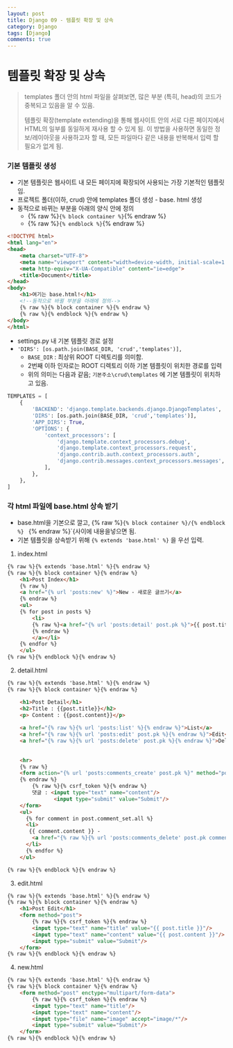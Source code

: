 ```yaml
---
layout: post
title: Django 09 - 템플릿 확장 및 상속
category: Django
tags: [Django]
comments: true
---
```






# 템플릿 확장 및 상속

> templates 폴더 안의 html 파일을 살펴보면, 많은 부분 (특히, head)의 코드가 중복되고 있음을 알 수 있음.
>
> 템플릿 확장(template extending)을 통해 웹사이트 안의 서로 다른 페이지에서 HTML의 일부를 동일하게 재사용 할 수 있게 됨. 이 방법을 사용하면 동일한 정보/레이아웃을 사용하고자 할 때, 모든 파일마다 같은 내용을 반복해서 입력 할 필요가 없게 됨.

### 기본 템플릿 생성

- 기본 템플릿은 웹사이트 내 모든 페이지에 확장되어 사용되는 가장 기본적인 템플릿임.
- 프로젝트 폴더(이하, crud) 안에  templates 폴더 생성  - base. html 생성
- 동적으로 바뀌는 부분을 아래의 양식 안에 정의
  - {% raw %}`{% block container %}`{% endraw %}
  - {% raw %}`{% endblock %}`{% endraw %}

```html
<!DOCTYPE html>
<html lang="en">
<head>
    <meta charset="UTF-8">
    <meta name="viewport" content="width=device-width, initial-scale=1.0">
    <meta http-equiv="X-UA-Compatible" content="ie=edge">
    <title>Document</title>
</head>
<body>
    <h1>여기는 base.html!</h1>
    <!--동적으로 바뀔 부분을 아래에 정의-->
    {% raw %}{% block container %}{% endraw %}
    {% raw %}{% endblock %}{% endraw %}
</body>
</html>
```



- settings.py 내 기본 템플릿 경로 설정
- `'DIRS': [os.path.join(BASE_DIR, 'crud','templates')],`
  - `BASE_DIR` : 최상위 ROOT 디렉토리를 의미함. 
  - 2번째 이하 인자로는 ROOT 디렉토리 이하 기본 템플릿이 위치한 경로를 입력
  - 위의 의미는 다음과 같음; `기본주소\crud\templates` 에 기본 템플릿이 위치하고 있음.

```python
TEMPLATES = [
    {
        'BACKEND': 'django.template.backends.django.DjangoTemplates',
        'DIRS': [os.path.join(BASE_DIR, 'crud','templates')],
        'APP_DIRS': True,
        'OPTIONS': {
            'context_processors': [
                'django.template.context_processors.debug',
                'django.template.context_processors.request',
                'django.contrib.auth.context_processors.auth',
                'django.contrib.messages.context_processors.messages',
            ],
        },
    },
]
```



### 각 html 파일에 base.html 상속 받기

- base.html을 기본으로 깔고, {% raw %}`{% block container %}/{% endblock %} ` {% endraw %}`{사이에 내용을넣으면 됨.
- 기본 템플릿을 상속받기 위해 `{% extends 'base.html' %}` 을 우선 입력.

1. index.html

```html
{% raw %}{% extends 'base.html' %}{% endraw %}
{% raw %}{% block container %}{% endraw %}
    <h1>Post Index</h1>
	{% raw %}
    <a href="{% url 'posts:new' %}">New - 새로운 글쓰기</a>
	{% endraw %}
    <ul>
    {% for post in posts %}
        <li>
        {% raw %}<a href="{% url 'posts:detail' post.pk %}">{{ post.title }}
        {% endraw %}    
        </a></li>    
    {% endfor %}
    </ul>
{% raw %}{% endblock %}{% endraw %}
```



2. detail.html

```html
{% raw %}{% extends 'base.html' %}{% endraw %}
{% raw %}{% block container %}{% endraw %}

    <h1>Post Detail</h1>
    <h2>Title : {{post.title}}</h2>
    <p> Content : {{post.content}}</p>
	
    <a href="{% raw %}{% url 'posts:list' %}{% endraw %}">List</a>
    <a href="{% raw %}{% url 'posts:edit' post.pk %}{% endraw %}">Edit</a>
    <a href="{% raw %}{% url 'posts:delete' post.pk %}{% endraw %}">Delete</a>
	
    
    <hr>
    {% raw %}
	<form action="{% url 'posts:comments_create' post.pk %}" method="post">
    {% endraw %}
        {% raw %}{% csrf_token %}{% endraw %}
        댓글 : <input type="text" name="content"/>
        	   <input type="submit" value="Submit"/>
    </form>
    <ul>
      {% for comment in post.comment_set.all %}
      <li> 
       {{ comment.content }} - 
        <a href="{% raw %}{% url 'posts:comments_delete' post.pk comment.pk %}{% endraw %}">Delete</a>
      </li>
      {% endfor %}
    </ul>

{% raw %}{% endblock %}{% endraw %}
```



3. edit.html

```html
{% raw %}{% extends 'base.html' %}{% endraw %}
{% raw %}{% block container %}{% endraw %}
    <h1>Post Edit</h1>
    <form method="post">
        {% raw %}{% csrf_token %}{% endraw %}
        <input type="text" name="title" value="{{ post.title }}"/>
        <input type="text" name="content" value="{{ post.content }}"/>
        <input type="submit" value="Submit"/>
    </form>
{% raw %}{% endblock %}{% endraw %}
```



4. new.html

```html
{% raw %}{% extends 'base.html' %}{% endraw %}
{% raw %}{% block container %}{% endraw %}
    <form method="post" enctype="multipart/form-data">
        {% raw %}{% csrf_token %}{% endraw %}
        <input type="text" name="title"/>
        <input type="text" name="content"/>
        <input type="file" name="image" accept="image/*"/>
        <input type="submit" value="Submit"/>
    </form>
{% raw %}{% endblock %}{% endraw %}
```



